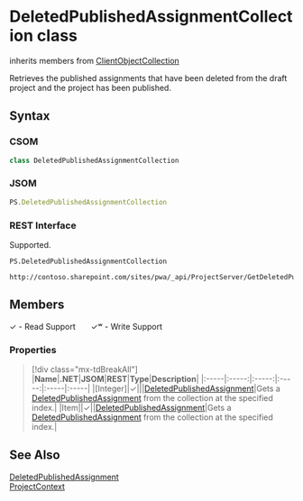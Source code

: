 [comment]: # (Name:DeletedPublishedAssignmentCollection)
[comment]: # (Name:Microsoft.ProjectServer.DeletedPublishedAssignmentCollection)
[comment]: # (Type:class)
[comment]: # (Status:Incomplete)

# <a name="name"></a>DeletedPublishedAssignmentCollection class

inherits members from [ClientObjectCollection<DeletedPublishedAssignment>](https://msdn.microsoft.com/EN-US/library/ee539303)<br/>

<a name="description"></a>Retrieves the published assignments that have been deleted from the draft project and the project has been published.

## <a name="syntax"></a>Syntax

### CSOM

```cs
class DeletedPublishedAssignmentCollection 
```
### JSOM

```javascript
PS.DeletedPublishedAssignmentCollection
```
### REST Interface

Supported.

```
PS.DeletedPublishedAssignmentCollection

http://contoso.sharepoint.com/sites/pwa/_api/ProjectServer/GetDeletedPublishedAssignments('datetime')
```

## <a name="members"></a>Members


&#x2713; - Read Support &nbsp;&nbsp;&nbsp;&nbsp;&nbsp;&nbsp;&#x2713;&#x02B7; - Write Support

### <a name="properties"></a>Properties
> [!div class="mx-tdBreakAll"]
|**Name**|**.NET**|**JSOM**|**REST**|**Type**|**Description**|
|:-----|:-----:|:-----:|:-----:|:-----|:-----|
|<a name="[Integer]"></a>[Integer]|&#x2713;|||[DeletedPublishedAssignment](DeletedPublishedAssignment.md)|Gets a [DeletedPublishedAssignment](DeletedPublishedAssignment.md) from the collection at the specified index.|
|<a name="Item"></a>Item||&#x2713;||[DeletedPublishedAssignment](DeletedPublishedAssignment.md)|Gets a [DeletedPublishedAssignment](DeletedPublishedAssignment.md) from the collection at the specified index.|

## <a name="seeAlso"></a>See Also

[DeletedPublishedAssignment](DeletedPublishedAssignment.md)<br/>
[ProjectContext](ProjectContext.md)<br/>
